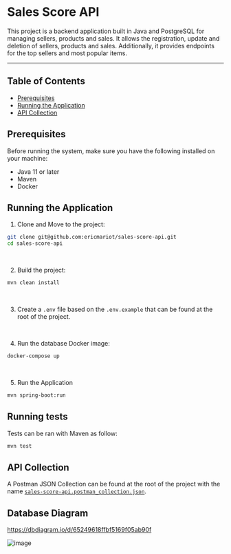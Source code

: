 # Sales Score API

This project is a backend application built in Java and PostgreSQL for managing sellers, products and sales. It allows the registration, update and deletion of sellers, products and sales.
Additionally, it provides endpoints for the top sellers and most popular items.

---

## Table of Contents
- [Prerequisites](#prerequisites)
- [Running the Application](#running-the-application)
- [API Collection](#api-collection)

## Prerequisites

Before running the system, make sure you have the following installed on your machine:
- Java 11 or later
- Maven
- Docker

## Running the Application

1. Clone and Move to the project:
```bash
git clone git@github.com:ericmariot/sales-score-api.git
cd sales-score-api
```

<br>

2. Build the project:
```bash
mvn clean install
```

<br>

3. Create a `.env` file based on the `.env.example` that can be found at the root of the project.

<br>

4. Run the database Docker image:
```bash
docker-compose up
```

<br>

5. Run the Application
```bash
mvn spring-boot:run
```

## Running tests

Tests can be ran with Maven as follow:
```bash
mvn test
```

## API Collection

A Postman JSON Collection can be found at the root of the project with the name [`sales-score-api.postman_collection.json`](https://github.com/ericmariot/sales-score-api/blob/main/sales-score-api.postman_collection.json).


## Database Diagram

https://dbdiagram.io/d/65249618ffbf5169f05ab90f

![image](https://github.com/user-attachments/assets/93e609d6-e37c-40af-a607-941f62a845f1)
